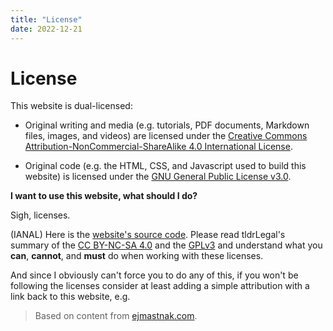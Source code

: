 ```yaml
---
title: "License"
date: 2022-12-21
---
```


# License

This website is dual-licensed:

- Original writing and media (e.g. tutorials, PDF documents, Markdown files, images, and videos) are licensed under the [Creative Commons Attribution-NonCommercial-ShareAlike 4.0 International License](https://creativecommons.org/licenses/by-nc-sa/4.0/).

- Original code (e.g. the HTML, CSS, and Javascript used to build this website) is licensed under the [GNU General Public License v3.0](https://www.gnu.org/licenses/gpl-3.0.en.html).

**I want to use this website, what should I do?**

Sigh, licenses.

(IANAL) 
Here is the [website's source code](https://github.com/ejmastnak/ejmastnak.com).
Please read tldrLegal's summary of the [CC BY-NC-SA 4.0](https://tldrlegal.com/license/creative-commons-attribution-noncommercial-sharealike-4.0-international-(cc-by-nc-sa-4.0)) and the [GPLv3](https://tldrlegal.com/license/gnu-general-public-license-v3-(gpl-3)) and understand what you **can**, **cannot**, and **must** do when working with these licenses.


And since I obviously can't force you to do any of this, if you won't be following the licenses consider at least adding a simple attribution with a link back to this website, e.g.

> Based on content from [ejmastnak.com](https://www.ejmastnak.com/).
